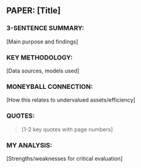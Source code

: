 ## PAPER: [Title]

### 3-SENTENCE SUMMARY:
[Main purpose and findings]

### KEY METHODOLOGY:
[Data sources, models used]

### MONEYBALL CONNECTION:
[How this relates to undervalued assets/efficiency]

### QUOTES:
> [1-2 key quotes with page numbers]

### MY ANALYSIS:
[Strengths/weaknesses for critical evaluation]